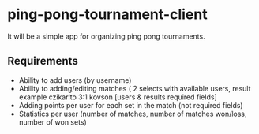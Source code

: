 # ping-pong-tournament-client

It will be a simple app for organizing ping pong tournaments.

## Requirements

* Ability to add users (by username)
* Ability to adding/editing matches ( 2 selects with available users, result example czikarito 3:1 kovson [users & results required fields]
* Adding points per user for each set in the match (not required fields)
* Statistics per user (number of matches, number of matches won/loss, number of won sets)
